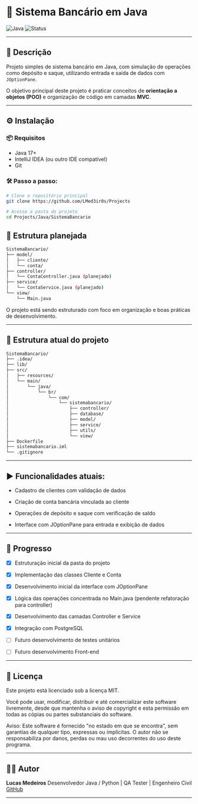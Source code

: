 # 🏦 Sistema Bancário em Java

![Java](https://img.shields.io/badge/Java-17-blue)
![Status](https://img.shields.io/badge/status-em%20desenvolvimento-yellow)

---

## 📌 Descrição

Projeto simples de sistema bancário em Java, com simulação de operações como depósito e saque, utilizando entrada e saída de dados com `JOptionPane`.

O objetivo principal deste projeto é praticar conceitos de **orientação a objetos (POO)** e organização de código em camadas **MVC**.

---

## ⚙️ Instalação

### 📦 Requisitos

* Java 17+
* IntelliJ IDEA (ou outro IDE compatível)
* Git

### 🛠 Passo a passo:

```bash
# Clone o repositório principal
git clone https://github.com/LMed3ir0s/Projects

# Acesse a pasta do projeto
cd Projects/Java/SistemaBancario

```

## 📂 Estrutura planejada
```bash
SistemaBancario/
├── model/
│   ├── cliente/
│   └── conta/
├── controller/
│   └── ContaController.java (planejado)
├── service/
│   └── ContaService.java (planejado)
└── view/
    └── Main.java
```
O projeto está sendo estruturado com foco em organização e boas práticas de desenvolvimento.

---

## 📂 Estrutura atual do projeto

```bash
SistemaBancario/
├── .idea/
├── lib/
├── src/
│   ├── resources/
│   └── main/
│       └── java/
│           └── br/
│               └── com/
│                   └── sistemabancario/
│                       ├── controller/
│                       ├── database/
│                       ├── model/
│                       ├── service/
│                       ├── utils/
│                       └── view/
├── Dockerfile
├── sistemabancario.iml
└── .gitignore

```
---

## ▶️ Funcionalidades atuais:
- Cadastro de clientes com validação de dados

- Criação de conta bancária vinculada ao cliente

- Operações de depósito e saque com verificação de saldo

- Interface com JOptionPane para entrada e exibição de dados

---

## 🧪 Progresso

* [x] Estruturação inicial da pasta do projeto

* [x] Implementação das classes Cliente e Conta

* [x] Desenvolvimento inicial da interface com JOptionPane

* [x] Lógica das operações concentrada no Main.java (pendente refatoração para controller)

* [x] Desenvolvimento das camadas Controller e Service

* [x] Integração com PostgreSQL

* [ ] Futuro desenvolvimento de testes unitários

* [ ] Futuro desenvolvimento Front-end

---

## 📄 Licença

Este projeto está licenciado sob a licença MIT.

Você pode usar, modificar, distribuir e até comercializar este software livremente, desde que mantenha o aviso de copyright e esta permissão em todas as cópias ou partes substanciais do software.

Aviso:
Este software é fornecido "no estado em que se encontra", sem garantias de qualquer tipo, expressas ou implícitas.
O autor não se responsabiliza por danos, perdas ou mau uso decorrentes do uso deste programa.

---

## 👨‍💻 Autor

**Lucas Medeiros**
Desenvolvedor Java / Python | QA Tester | Engenheiro Civil
[GitHub](https://github.com/LMed3ir0s)

---